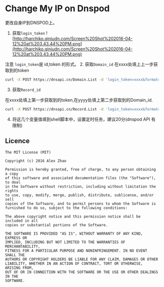 # Change My IP on Dnspod

更改自身IP到DNSPOD上。

1. 获取`login_token`
![http://harchiko.qiniudn.com/Screen%20Shot%202016-04-12%20at%203.43.44%20PM.png](http://harchiko.qiniudn.com/Screen%20Shot%202016-04-12%20at%203.43.44%20PM.png)

注意 `login_token`是 id,token 的形式。
2. 获取`Domain_id`
在xxxx处填上上一步获取到的token
```bash
curl -X POST https://dnsapi.cn/Domain.List -d 'login_token=xxxx&format=json' | python -m json.tool
```
3. 获取`Record_id`

在xxxx处填上第一步获取到的token,在yyyy处填上第二步获取到的Domain_id.
```bash
curl -X POST https://dnsapi.cn/Record.List -d 'login_token=xxxx&format=json&domain_id=yyyy'|python -m json.tool
```

4. 将这几个变量值填到shell脚本中，设置定时任务，建议20分(dnspod API 有限制)

## Licence
```
The MIT License (MIT)

Copyright (c) 2016 Alex Zhao

Permission is hereby granted, free of charge, to any person obtaining a copy
of this software and associated documentation files (the "Software"), to deal
in the Software without restriction, including without limitation the rights
to use, copy, modify, merge, publish, distribute, sublicense, and/or sell
copies of the Software, and to permit persons to whom the Software is
furnished to do so, subject to the following conditions:

The above copyright notice and this permission notice shall be included in all
copies or substantial portions of the Software.

THE SOFTWARE IS PROVIDED "AS IS", WITHOUT WARRANTY OF ANY KIND, EXPRESS OR
IMPLIED, INCLUDING BUT NOT LIMITED TO THE WARRANTIES OF MERCHANTABILITY,
FITNESS FOR A PARTICULAR PURPOSE AND NONINFRINGEMENT. IN NO EVENT SHALL THE
AUTHORS OR COPYRIGHT HOLDERS BE LIABLE FOR ANY CLAIM, DAMAGES OR OTHER
LIABILITY, WHETHER IN AN ACTION OF CONTRACT, TORT OR OTHERWISE, ARISING FROM,
OUT OF OR IN CONNECTION WITH THE SOFTWARE OR THE USE OR OTHER DEALINGS IN THE
SOFTWARE.
```
